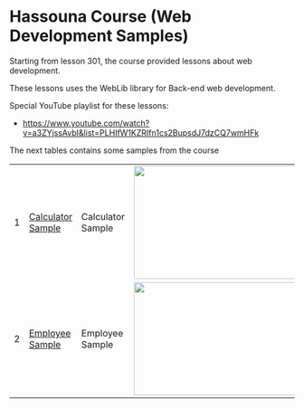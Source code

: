 Hassouna Course (Web Development Samples)
=========================================

Starting from lesson 301, the course provided lessons about web development.

These lessons uses the WebLib library for Back-end web development.

Special YouTube playlist for these lessons:

* https://www.youtube.com/watch?v=a3ZYjssAvbI&list=PLHIfW1KZRIfn1cs2BupsdJ7dzCQ7wmHFk

The next tables contains some samples from the course

<table>
	<tr>
		<td>
			1
		</td>
		<td>
			 <a href="https://github.com/ring-lang/ring/tree/master/samples/UsingArabic/HassounaCourse/WebDevelopment/ring_web_21"> Calculator Sample </a>
		</td>
		<td>
			 Calculator Sample
		</td>
		<td>
			<img src="https://raw.githubusercontent.com/ring-lang/ring/master/samples/HassounaCourse/shots/hweb1.png" width="450" height="200">
		</td>
	</tr>
	<tr>
		<td>
			2
		</td>
		<td>
			 <a href="https://github.com/ring-lang/ring/tree/master/samples/UsingArabic/HassounaCourse/WebDevelopment/ring_web_42"> Employee Sample </a>
		</td>
		<td>
			 Employee Sample
		</td>
		<td>
			<img src="https://raw.githubusercontent.com/ring-lang/ring/master/samples/HassounaCourse/shots/hweb2.png" width="450" height="200">
		</td>
	</tr>
</table>